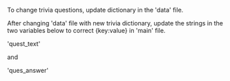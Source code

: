 To change trivia questions, update dictionary in the 'data' file.
    
After changing 'data' file with new trivia dictionary, update the strings in the two variables below to correct {key:value} in 'main' file.  

'quest_text'

and 

'ques_answer'

